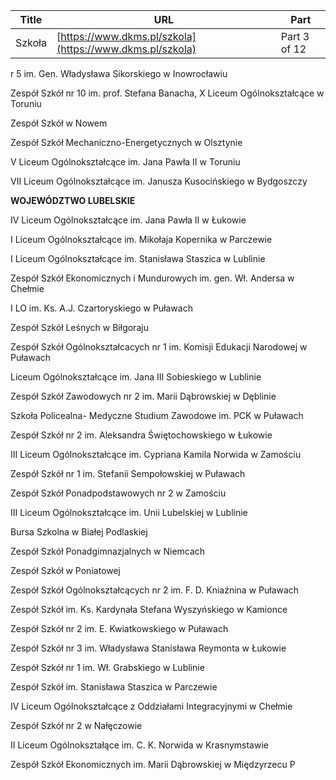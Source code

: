 | **Title**       | **URL**           | **Part**              |
|-----------------|-------------------|-----------------------|
| Szkoła         | [https://www.dkms.pl/szkola](https://www.dkms.pl/szkola)    | Part 3 of 12          |

r 5 im. Gen. Władysława Sikorskiego w Inowrocławiu  

Zespół Szkół nr 10 im. prof. Stefana Banacha, X Liceum Ogólnokształcące w Toruniu  

Zespół Szkół w Nowem  

Zespół Szkół Mechaniczno\-Energetycznych w Olsztynie  

V Liceum Ogólnokształcące im. Jana Pawła II w Toruniu  

VII Liceum Ogólnokształcące im. Janusza Kusocińskiego w Bydgoszczy


**WOJEWÓDZTWO LUBELSKIE**


IV Liceum Ogólnokształcące im. Jana Pawła II w Łukowie  

I Liceum Ogólnokształcące im. Mikołaja Kopernika w Parczewie  

I Liceum Ogólnokształcące im. Stanisława Staszica w Lublinie  

Zespół Szkół Ekonomicznych i Mundurowych im. gen. Wł. Andersa w Chełmie  

I LO im. Ks. A.J. Czartoryskiego w Puławach  

Zespół Szkół Leśnych w Biłgoraju  

Zespół Szkół Ogólnokształcacych nr 1 im. Komisji Edukacji Narodowej w Puławach  

Liceum Ogólnokształcące im. Jana III Sobieskiego w Lublinie  

Zespół Szkół Zawodowych nr 2 im. Marii Dąbrowskiej w Dęblinie  

Szkoła Policealna\- Medyczne Studium Zawodowe im. PCK w Puławach  

Zespół Szkół nr 2 im. Aleksandra Świętochowskiego w Łukowie  

III Liceum Ogólnokształcące im. Cypriana Kamila Norwida w Zamościu  

Zespół Szkół nr 1 im. Stefanii Sempołowskiej w Puławach  

Zespół Szkół Ponadpodstawowych nr 2 w Zamościu  

III Liceum Ogólnokształcące im. Unii Lubelskiej w Lublinie  

Bursa Szkolna w Białej Podlaskiej  

Zespół Szkół Ponadgimnazjalnych w Niemcach  

Zespół Szkół w Poniatowej  

Zespół Szkół Ogólnokształcących nr 2 im. F. D. Kniaźnina w Puławach  

Zespół Szkół im. Ks. Kardynała Stefana Wyszyńskiego w Kamionce  

Zespół Szkół nr 2 im. E. Kwiatkowskiego w Puławach  

Zespół Szkół nr 3 im. Władysława Stanisława Reymonta w Łukowie  

Zespół Szkół nr 1 im. Wł. Grabskiego w Lublinie  

Zespół Szkół im. Stanisława Staszica w Parczewie  

IV Liceum Ogólnokształcące z Oddziałami Integracyjnymi w Chełmie  

Zespół Szkół nr 2 w Nałęczowie  

II Liceum Ogólnokształące im. C. K. Norwida w Krasnymstawie  

Zespół Szkół Ekonomicznych im. Marii Dąbrowskiej w Międzyrzecu P